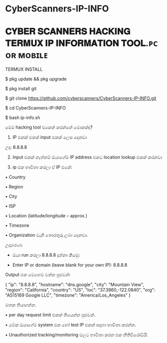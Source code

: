 # CyberScanners-IP-INFO 

# 𝐂𝐘𝐁𝐄𝐑 𝐒𝐂𝐀𝐍𝐍𝐄𝐑𝐒 𝐇𝐀𝐂𝐊𝐈𝐍𝐆 𝐓𝐄𝐑𝐌𝐔𝐗 𝐈𝐏 𝐈𝐍𝐅𝐎𝐑𝐌𝐀𝐓𝐈𝐎𝐍 𝐓𝐎𝐎𝐋.ᴘᴄ ᴏʀ ᴍᴏʙɪʟᴇ

TERMUX INSTALL

$ pkg update && pkg upgrade

$ pkg install git

$ git clone https://github.com/cyberscanners/CyberScanners-IP-INFO.git

$ cd CyberScanners-IP-INFO

$ bash ip-info.sh


මෙම hacking tool එකෙන් කරන්නේ මොකක්ද?

1. IP එකක් එකක් input එකක් ලෙස දෙනවා

උදා: 8.8.8.8 

2. Input එකක් නැත්නම් ඔයාගේම IP address එකට location lookup එකක් කරනවා

3. ip එක භාවිතා කරලා ඒ IP එකේ:

• Country

• Region

• City

• ISP

• Location (latitude/longitude – approx.)

• Timezone

• Organization
වැනි තොරතුරු ලබා දෙනවා.

උදාහරණ:

* ඔයා run කරලා 8.8.8.8 දුන්නා කියමු:

* Enter IP or domain (leave blank for your own IP): 8.8.8.8

Output එක මෙහෙම වන්න පුළුවන්:

{
  "ip": "8.8.8.8",
  "hostname": "dns.google",
  "city": "Mountain View",
  "region": "California",
  "country": "US",
  "loc": "37.3860,-122.0840",
  "org": "AS15169 Google LLC",
  "timezone": "America/Los_Angeles"
}

මතක තියාගන්න.

• per day request limit එකක් තියෙන්න පුළුවන්.

• මේක ඔයාගේම system එක හෝ test IP එකක් සදහා භාවිතා කරන්න.

• Unauthorized tracking/monitoring වලට භාවිතා කරන එක නීතිවිරෝධීයි.

